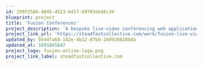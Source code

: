 ```yaml
---
id: 299f2586-4045-4523-bd17-69703eb48c34
blueprint: project
title: 'Fusion Conferences'
project_description: 'A bespoke live-video conferencing web application designed specifically for the scientific community.'
project_link_url: 'https://steadfastcollective.com/work/fusion-live-video-conferencing'
updated_by: b544fa68-142e-4b12-87bb-2bd9208208da
updated_at: 1691845847
project_logo: fusion-online-logo.png
project_link_label: steadfastcollective.com
---
```

